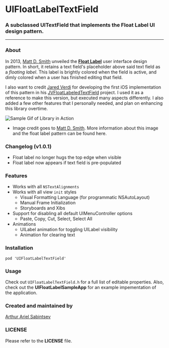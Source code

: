 # UIFloatLabelTextField
### A subclassed UITextField that implements the Float Label UI design pattern. 
___

### About
In 2013, [Matt D. Smith](http://twitter.com/mds) unveiled the **[Float Label](http://www.floatlabel.com)** user interface design pattern. In short, it retains a text field's placeholder above said text field as a *floating label*. This label is brightly colored when the field is active, and dimly colored when a user has finished editing that field. 

I also want to credit [Jared Verdi](http://twitter.com/jverdi) for developing the first iOS implementation of this pattern in his [JVFloatLabeledTextField](https://github.com/jverdi/JVFloatLabeledTextField) project. I used it as a reference to make this version, but executed many aspects differently. I also added a few other features that I personally needed, and plan on enhancing this library overtime.

![Sample Gif of Library in Action](http://d13yacurqjgara.cloudfront.net/users/6410/screenshots/1254439/form-animation-_gif_.gif)
- Image credit goes to [Matt D. Smith](http://twitter.com/mds). More information about this image and the float label pattern can be found here.

### Changelog (v1.0.1)
- Float label no longer hugs the top edge when visible
- Float label now appears if text field is pre-populated

### Features
- Works with all `NSTextAlignments`
- Works with all view `init` styles
	- Visual Formatting Language (for programmatic NSAutoLayout)
	- Manual Frame Initialization
	- Storyboards and Xibs
- Support for disabling all default UIMenuController options
	- Paste, Copy, Cut, Select, Select All
- Animations
	- UILabel animation for toggling UILabel visibility
	- Animation for clearing text

### Installation
```
pod 'UIFloatLabelTextField'
```

### Usage
Check out `UIFloatLabelTextField.h` for a full list of editable properties. Also, check out the **UIFloatLabelSampleApp** for an example impementation of the application.

### Created and maintained by
[Arthur Ariel Sabintsev](http://www.sabintsev.com/) 

### LICENSE
Please refer to the **LICENSE** file.
